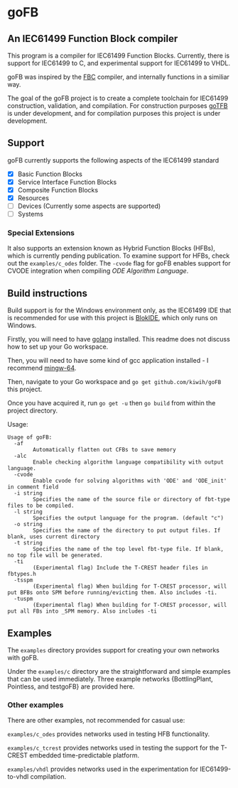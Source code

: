 # goFB
## An IEC61499 Function Block compiler
This program is a compiler for IEC61499 Function Blocks. 
Currently, there is support for IEC61499 to C, and experimental support for IEC61499 to VHDL.

goFB was inspired by the [FBC](https://www.researchgate.net/publication/224453746_Efficient_implementation_of_IEC_61499_function_blocks) compiler, and internally functions in a similiar way.

The goal of the goFB project is to create a complete toolchain for IEC61499 construction, validation, and compilation. For construction purposes [goTFB](https://github.com/kiwih/goTFB) is under development, and for compilation purposes this project is under development.

## Support

goFB currently supports the following aspects of the IEC61499 standard
- [x] Basic Function Blocks
- [x] Service Interface Function Blocks
- [x] Composite Function Blocks
- [x] Resources
- [ ] Devices (Currently some aspects are supported)
- [ ] Systems

### Special Extensions

It also supports an extension known as Hybrid Function Blocks (HFBs), which is currently pending publication. To examine support for HFBs, check out the `examples/c_odes` folder. The `-cvode` flag for goFB enables support for CVODE integration when compiling *ODE Algorithm Language*.

## Build instructions

Build support is for the Windows environment only, as the IEC61499 IDE that is recommended for use with this project is [BlokIDE](http://timeme.io), which only runs on Windows.

Firstly, you will need to have [golang](http://golang.org/dl) installed. This readme does not discuss how to set up your Go workspace.

Then, you will need to have some kind of gcc application installed - I recommend [mingw-64](http://sourceforge.net/projects/mingw-w64/).

Then, navigate to your Go workspace and `go get github.com/kiwih/goFB` this project. 

Once you have acquired it, run `go get -u` then `go build` from within the project directory.

Usage:
```
Usage of goFB:
  -af
    	Automatically flatten out CFBs to save memory
  -alc
    	Enable checking algorithm language compatibility with output language.
  -cvode
    	Enable cvode for solving algorithms with 'ODE' and 'ODE_init' in comment field
  -i string
    	Specifies the name of the source file or directory of fbt-type files to be compiled.
  -l string
    	Specifies the output language for the program. (default "c")
  -o string
    	Specifies the name of the directory to put output files. If blank, uses current directory
  -t string
    	Specifies the name of the top level fbt-type file. If blank, no top file will be generated.
  -ti
    	(Experimental flag) Include the T-CREST header files in fbtypes.h
  -tsspm
    	(Experimental flag) When building for T-CREST processor, will put BFBs onto SPM before running/evicting them. Also includes -ti.
  -tuspm
    	(Experimental flag) When building for T-CREST processor, will put all FBs into _SPM memory. Also includes -ti

```

## Examples

The `examples` directory provides support for creating your own networks with goFB.

Under the `examples/c` directory are the straightforward and simple examples that can be used immediately. Three example networks {BottlingPlant, Pointless, and testgoFB} are provided here.

### Other examples

There are other examples, not recommended for casual use:

`examples/c_odes` provides networks used in testing HFB functionality.

`examples/c_tcrest` provides networks used in testing the support for the T-CREST embedded time-predictable platform.

`examples/vhdl` provides networks used in the experimentation for IEC61499-to-vhdl compilation.



